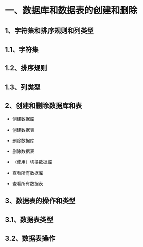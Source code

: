 # 一、数据库和数据表的创建和删除

## 1、字符集和排序规则和列类型

## 1.1、字符集





## 1.2、排序规则



## 1.3、列类型



## 2、创建和删除数据库和表

- 创建数据库
  
  

- 创建数据表
  
  

- 删除数据库
  
  

- 删除数据表
  
  

- （使用）切换数据库
  
  

- 查看所有数据库
  
  

- 查看所有数据表

## 3、数据表的操作和类型

## 3.1、数据表类型



## 3.2、数据表操作



## 
